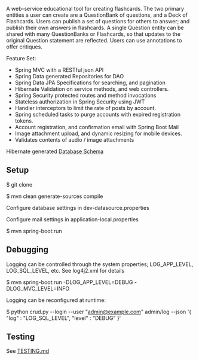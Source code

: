 A web-service educational tool for creating flashcards.  The two primary entities a user can create are a QuestionBank of questions, and a Deck of Flashcards.  Users can publish a set of questions for others to answer; and publish their own answers in flashcards.  A single Question entity can be shared with many QuestionBanks or Flashcards, so that updates to the original Question statement are reflected.  Users can use annotations to offer critiques.
 
Feature Set:
- Spring MVC with a RESTful json API
- Spring Data generated Repositories for DAO
- Spring Data JPA Specifications for searching, and pagination
- Hibernate Validation on service methods, and web controllers.
- Spring Security protected routes and method invocations
- Stateless authorization in Spring Security using JWT
- Handler interceptors to limit the rate of posts by account.
- Spring scheduled tasks to purge accounts with expired registration tokens.
- Account registration, and confirmation email with Spring Boot Mail
- Image attachment upload, and dynamic resizing for mobile devices.
- Validates contents of audio / image attachments

Hibernate generated [Database Schema](doc/schema.jpg)
 
## Setup 

$ git clone

$ mvn clean generate-sources compile

Configure database settings in dev-datasource.properties

Configure mail settings in application-local.properties

$ mvn spring-boot:run

## Debugging

Logging can be controlled through the system properties; LOG_APP_LEVEL, LOG_SQL_LEVEL, etc.  See log4j2.xml for details

$ mvn spring-boot:run -DLOG_APP_LEVEL=DEBUG -DLOG_MVC_LEVEL=INFO

Logging can be reconfigured at runtime:

$ python crud.py --login --user "admin@example.com" admin/log --json '{ "log" : "LOG_SQL_LEVEL", "level" : "DEBUG" }'

## Testing

See [TESTING.md](doc/TESTING.md)
